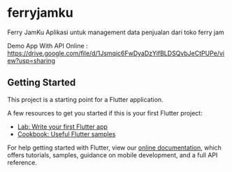 # ferryjamku

Ferry JamKu
Aplikasi untuk management data penjualan dari toko ferry jam

Demo App With API Online : https://drive.google.com/file/d/1Jsmqic6FwDyaDzYifBLDSQvbJeCtPUPe/view?usp=sharing

## Getting Started

This project is a starting point for a Flutter application.

A few resources to get you started if this is your first Flutter project:

- [Lab: Write your first Flutter app](https://flutter.dev/docs/get-started/codelab)
- [Cookbook: Useful Flutter samples](https://flutter.dev/docs/cookbook)

For help getting started with Flutter, view our
[online documentation](https://flutter.dev/docs), which offers tutorials,
samples, guidance on mobile development, and a full API reference.
